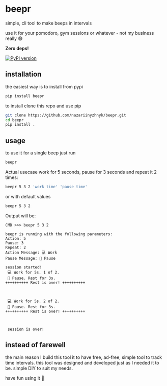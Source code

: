 # beepr
simple, cli tool to make beeps in intervals

use it for your pomodoro, gym sessions or whatever - not my business really 😅

<b>Zero deps!</b>

[![PyPI version](https://img.shields.io/pypi/v/beepr.svg)](https://pypi.org/project/beepr/)

## installation

the easiest way is to install from pypi

```bash
pip install beepr
```

to install clone this repo and use pip
```bash
git clone https://github.com/nazariinyzhnyk/beepr.git
cd beepr
pip install .
```

## usage

to use it for a single beep just run
```bash
beepr
```

Actual usecase work for 5 seconds, pause for 3 seconds and repeat it 2 times:
```bash
beepr 5 3 2 'work time' 'pause time'
```

or with default values
```bash
beepr 5 3 2
```

Output will be:
```
CMD >>> beepr 5 3 2

beepr is running with the following parameters:
Action: 5
Pause: 3
Repeat: 2
Action Message: 💻 Work
Pause Message: 🌴 Pause

session started!
 💻 Work for 5s. 1 of 2.
 🌴 Pause. Rest for 3s.
++++++++++ Rest is over! ++++++++++



 💻 Work for 5s. 2 of 2.
 🌴 Pause. Rest for 3s.
++++++++++ Rest is over! ++++++++++



 session is over!
```


## instead of farewell

the main reason I build this tool it to have free, ad-free, simple tool to track time intervals. this tool was designed and developed just as I needed it to be. simple DIY to suit my needs.

have fun using it 🤗
